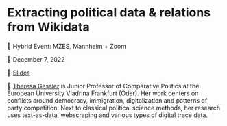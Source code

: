 # Extracting political data &amp; relations from Wikidata

📍 Hybrid Event: MZES, Mannheim + Zoom

📆 December 7, 2022

📝 [Slides](https://github.com/SocialScienceDataLab/political-data-relations-wikidata/blob/main/political-data-relations-wikidata.pdf)

👤 [Theresa Gessler](https://theresagessler.eu/) is Junior Professor of Comparative Politics at the European University Viadrina Frankfurt (Oder). Her work centers on conflicts around democracy, immigration, digitalization and patterns of party competition. Next to classical political science methods, her research uses text-as-data, webscraping and various types of digital trace data.
